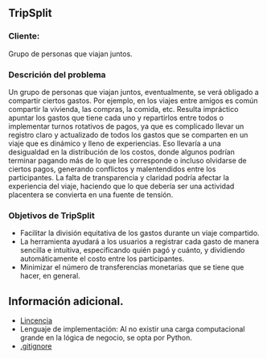 ## TripSplit

### Cliente:
Grupo de personas que viajan juntos.

### Descrición del problema

Un grupo de personas que viajan juntos, eventualmente, se verá obligado a compartir ciertos gastos. Por ejemplo, en los viajes entre amigos es común compartir la vivienda, las compras, la comida, etc. Resulta impráctico apuntar los gastos que tiene cada uno y repartirlos entre todos o implementar turnos rotativos de pagos, ya que es complicado llevar un registro claro y actualizado de todos los gastos que se comparten en un viaje que es dinámico y lleno de experiencias. Eso llevaría a una desigualdad en la distribución de los costos, donde algunos podrían terminar pagando más de lo que les corresponde o incluso olvidarse de ciertos pagos, generando conflictos y malentendidos entre los participantes. La falta de transparencia y claridad podría afectar la experiencia del viaje, haciendo que lo que debería ser una actividad placentera se convierta en una fuente de tensión.

### Objetivos de TripSplit

  - Facilitar la división equitativa de los gastos durante un viaje compartido.
  - La herramienta ayudará a los usuarios a registrar cada gasto de manera sencilla e intuitiva, especificando quién pagó y cuánto, y dividiendo automáticamente el costo entre los participantes.
  - Minimizar el número de transferencias monetarias que se tiene que hacer, en general.


## Información adicional.

- [Lincencia](https://github.com/sweetiepitie/TripSplit/blob/Objetivo-0/LICENSE)
- Lenguaje de implementación: Al no existir una carga computacional grande en la lógica de negocio, se opta por Python.
- [.gitignore](https://github.com/sweetiepitie/TripSplit/blob/Objetivo-0/.gitignore) 
